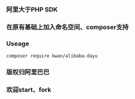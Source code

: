 ### 阿里大于PHP SDK

### 在原有基础上加入命名空间、composer支持

### Useage
`
composer require kwan/alibaba-dayu
`

### 版权归阿里巴巴

### 欢迎start、fork